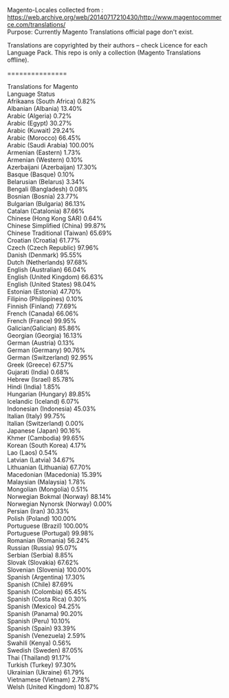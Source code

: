 Magento-Locales collected from : https://web.archive.org/web/20140717210430/http://www.magentocommerce.com/translations/ <br>
Purpose: Currently Magento Translations official page don't exist.

Translations are copyrighted by their authors – check Licence for each Language Pack. 
This repo is only a collection (Magento Translations offline). 

===============

Translations for Magento<br>
Language    	Status<br>
Afrikaans (South Africa)	   0.82%<br>
Albanian (Albania)    	13.40%<br>
Arabic (Algeria)    	0.72%<br>
Arabic (Egypt)	    30.27%<br>
Arabic (Kuwait)	    29.24%<br>
Arabic (Morocco)	66.45%<br>
Arabic (Saudi Arabia)	100.00%<br>
Armenian (Eastern)	1.73%<br>
Armenian (Western)	0.10%<br>
Azerbaijani (Azerbaijan)	17.30%<br>
Basque (Basque)	0.10%<br>
Belarusian (Belarus)	3.34%<br>
Bengali (Bangladesh)	0.08%<br>
Bosnian (Bosnia)	23.77%<br>
Bulgarian (Bulgaria)	86.13%<br>
Catalan (Catalonia)	87.66%<br>
Chinese (Hong Kong SAR)	0.64%<br>
Chinese Simplified (China)	99.87%<br>
Chinese Traditional (Taiwan)	65.69%<br>
Croatian (Croatia)	61.77%<br>
Czech (Czech Republic)	97.96%<br>
Danish (Denmark)	95.55%<br>
Dutch (Netherlands)	97.68%<br>
English (Australian)	66.04%<br>
English (United Kingdom)	66.63%<br>
English (United States)	98.04%<br>
Estonian (Estonia)	47.70%<br>
Filipino (Philippines)	0.10%<br>
Finnish (Finland)	77.69%<br>
French (Canada)	66.06%<br>
French (France)	99.95%<br>
Galician(Galician)	85.86%<br>
Georgian (Georgia)	16.13%<br>
German (Austria)	0.13%<br>
German (Germany)	90.76%<br>
German (Switzerland)	92.95%<br>
Greek (Greece)	67.57%<br>
Gujarati (India)	0.68%<br>
Hebrew (Israel)	85.78%<br>
Hindi (India)	1.85%<br>
Hungarian (Hungary)	89.85%<br>
Icelandic (Iceland)	6.07%<br>
Indonesian (Indonesia)	45.03%<br>
Italian (Italy)	99.75%<br>
Italian (Switzerland)	0.00%<br>
Japanese (Japan)	90.16%<br>
Khmer (Cambodia)	99.65%<br>
Korean (South Korea)	4.17%<br>
Lao (Laos)	0.54%<br>
Latvian (Latvia)	34.67%<br>
Lithuanian (Lithuania)	67.70%<br>
Macedonian (Macedonia)	15.39%<br>
Malaysian (Malaysia)	1.78%<br>
Mongolian (Mongolia)	0.51%<br>
Norwegian Bokmal (Norway)	88.14%<br>
Norwegian Nynorsk (Norway)	0.00%<br>
Persian (Iran)	30.33%<br>
Polish (Poland)	100.00%<br>
Portuguese (Brazil)	100.00%<br>
Portuguese (Portugal)	99.98%<br>
Romanian (Romania)	56.24%<br>
Russian (Russia)	95.07%<br>
Serbian (Serbia)	8.85%<br>
Slovak (Slovakia)	67.62%<br>
Slovenian (Slovenia)	100.00%<br>
Spanish (Argentina)	17.30%<br>
Spanish (Chile)	87.69%<br>
Spanish (Colombia)	65.45%<br>
Spanish (Costa Rica)	0.30%<br>
Spanish (Mexico)	94.25%<br>
Spanish (Panama)	90.20%<br>
Spanish (Peru)	10.10%<br>
Spanish (Spain)	93.39%<br>
Spanish (Venezuela)	2.59%<br>
Swahili (Kenya)	0.56%<br>
Swedish (Sweden)	87.05%<br>
Thai (Thailand)	91.17%<br>
Turkish (Turkey)	97.30%<br>
Ukrainian (Ukraine)	61.79%<br>
Vietnamese (Vietnam)	2.78%<br>
Welsh (United Kingdom)	10.87%<br>
